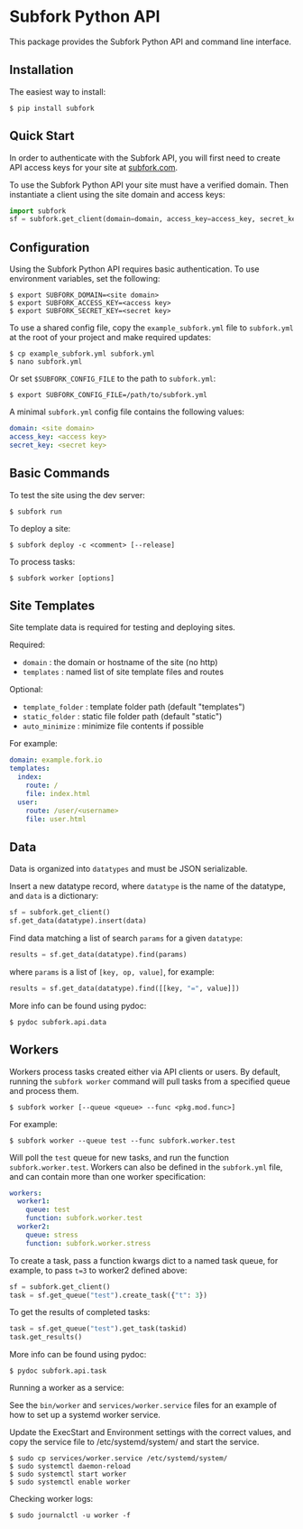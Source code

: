 Subfork Python API
==================

This package provides the Subfork Python API and command line interface.


Installation
------------

The easiest way to install:

```shell
$ pip install subfork
```

Quick Start
-----------

In order to authenticate with the Subfork API, you will first need to create
API access keys for your site at [subfork.com](https://subfork.com).

To use the Subfork Python API your site must have a verified domain. Then
instantiate a client using the site domain and access keys:

```python
import subfork
sf = subfork.get_client(domain=domain, access_key=access_key, secret_key=secret_key)
```

Configuration
-------------

Using the Subfork Python API requires basic authentication. To use
environment variables, set the following:

```shell
$ export SUBFORK_DOMAIN=<site domain>
$ export SUBFORK_ACCESS_KEY=<access key>
$ export SUBFORK_SECRET_KEY=<secret key>
```

To use a shared config file, copy the `example_subfork.yml` file to `subfork.yml`
at the root of your project and make required updates:

```shell
$ cp example_subfork.yml subfork.yml
$ nano subfork.yml
```

Or set `$SUBFORK_CONFIG_FILE` to the path to `subfork.yml`:

```shell
$ export SUBFORK_CONFIG_FILE=/path/to/subfork.yml
```

A minimal `subfork.yml` config file contains the following values:

```yaml
domain: <site domain>
access_key: <access key>
secret_key: <secret key>
```

Basic Commands
--------------

To test the site using the dev server:

```shell
$ subfork run
```

To deploy a site:

```shell
$ subfork deploy -c <comment> [--release]
```

To process tasks:

```shell
$ subfork worker [options]
```

Site Templates
--------------

Site template data is required for testing and deploying sites.

Required:

- `domain` : the domain or hostname of the site (no http)
- `templates` : named list of site template files and routes

Optional:

- `template_folder` : template folder path (default "templates")
- `static_folder` : static file folder path (default "static")
- `auto_minimize` : minimize file contents if possible

For example:

```yaml
domain: example.fork.io
templates:
  index:
    route: /
    file: index.html
  user:
    route: /user/<username>
    file: user.html
```

Data
----

Data is organized into `datatypes` and must be JSON serializable. 

Insert a new datatype record, where `datatype` is the name of the
datatype, and `data` is a dictionary:

```python
sf = subfork.get_client()
sf.get_data(datatype).insert(data)
```

Find data matching a list of search `params` for a given `datatype`:

```python
results = sf.get_data(datatype).find(params)
```

where `params` is a list of `[key, op, value]`, for example:

```python
results = sf.get_data(datatype).find([[key, "=", value]])
```

More info can be found using pydoc:

```shell
$ pydoc subfork.api.data
```

Workers
-------

Workers process tasks created either via API clients or users.
By default, running the `subfork worker` command will pull tasks from a
specified queue and process them.

```shell
$ subfork worker [--queue <queue> --func <pkg.mod.func>]
```

For example:

```shell
$ subfork worker --queue test --func subfork.worker.test
```

Will poll the `test` queue for new tasks, and run the function `subfork.worker.test`.
Workers can also be defined in the `subfork.yml` file, and can contain
more than one worker specification:

```yaml
workers:
  worker1:
    queue: test
    function: subfork.worker.test
  worker2:
    queue: stress
    function: subfork.worker.stress
```

To create a task, pass a function kwargs dict to a named task queue,
for example, to pass `t=3` to worker2 defined above:

```python
sf = subfork.get_client()
task = sf.get_queue("test").create_task({"t": 3})
```

To get the results of completed tasks:

```python
task = sf.get_queue("test").get_task(taskid)
task.get_results()
```

More info can be found using pydoc:

```shell
$ pydoc subfork.api.task
```

Running a worker as a service:

See the `bin/worker` and `services/worker.service` files for an example of how
to set up a systemd worker service. 

Update the ExecStart and Environment settings with the correct values, and copy
the service file to /etc/systemd/system/ and start the service.

```shell
$ sudo cp services/worker.service /etc/systemd/system/
$ sudo systemctl daemon-reload
$ sudo systemctl start worker
$ sudo systemctl enable worker
```

Checking worker logs:

```shell
$ sudo journalctl -u worker -f
```